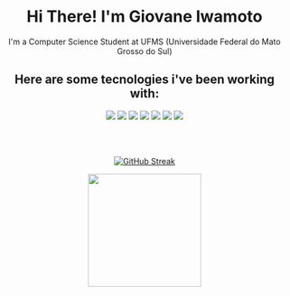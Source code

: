 <strong>
    <h1 align="center">Hi There! I'm Giovane Iwamoto</h1>
</strong>

<p align="center">
    I'm a Computer Science Student at UFMS (Universidade Federal do Mato Grosso do Sul)
</p>

<h2 align="center">
    Here are some tecnologies i've been working with:
</h2>

<div align="center">

![](https://img.shields.io/badge/-Python-informational?style=for-the-badge&logo=python&color=black&logoColor=white)
![](https://img.shields.io/badge/Node.js-339933?style=for-the-badge&logo=nodedotjs&color=black&logoColor=white)
![](https://img.shields.io/badge/-GitHub-informational?style=for-the-badge&logo=github&&color=black&logoColor=white)
![](https://img.shields.io/badge/C-00599C?style=for-the-badge&logo=c&color=black&logoColor=white)
![](https://img.shields.io/badge/-JavaScript-informational?style=for-the-badge&logo=JavaScript&color=black&logoColor=white)
![](https://img.shields.io/badge/-CSS-informational?style=for-the-badge&logo=css3&color=black&logoColor=white)
![](https://img.shields.io/badge/-HTML-informational?style=for-the-badge&logo=html5&color=black&logoColor=white)

</div>

<br />
<br />

<div align="center">

[![GitHub Streak](http://github-readme-streak-stats.herokuapp.com?user=GiovaneIwamoto&theme=highcontrast&hide_border=true&background=000000&fire=FFFFFF&ring=FFFFFF&currStreakLabel=FFFFFF)](https://git.io/streak-stats)

</div>

<div align="center">
  <img height="200em" src="https://github-readme-stats.vercel.app/api?username=GiovaneIwamoto&show_icons=true&theme=graywhite&include_all_commits=true&count_private=true"/>
</div>
